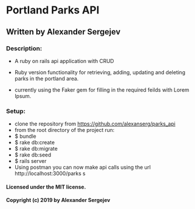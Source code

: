 # Portland Parks API

## Written by Alexander Sergejev

### Description:
* A ruby on rails api application with CRUD

* Ruby version
functionality for retrieving, adding, updating and deleting parks in the portland area.
* currently using the Faker gem for filling in the required feilds with Lorem Ipsum.

### Setup:
* clone the repository from  https://github.com/alexanserg/parks_api
* from the root directory of the project run:
* $ bundle
* $ rake db:create
* $ rake db:migrate
* $ rake db:seed
* $ rails server
* Using postman you can now make api calls using the url http://localhost:3000/parks
s


#### Licensed under the MIT license.

#### Copyright (c) 2019 by Alexander Sergejev
